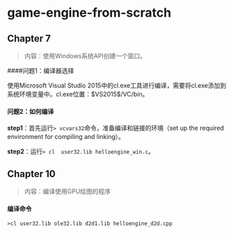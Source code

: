 # game-engine-from-scratch

## Chapter 7

> 内容：使用Windows系统API创建一个窗口。

####问题1：编译器选择

使用Microsoft Visual Studio 2015中的cl.exe工具进行编译，需要将cl.exe添加到系统环境变量中。cl.exe位置：\$VS2015\$/VC/bin。

#### 问题2：如何编译

**step1**：首先运行```> vcvars32```命令，准备编译和链接的环境（set up the required environment for compiling and linking）。

**step2**：运行```> cl  user32.lib helloengine_win.c```。

## Chapter 10

> 内容：编译使用GPU绘图的程序

#### 编译命令

```>cl user32.lib ole32.lib d2d1.lib helloengine_d2d.cpp```


